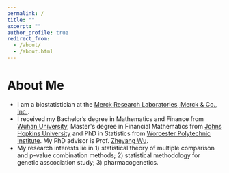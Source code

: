 ```yaml
---
permalink: /
title: ""
excerpt: ""
author_profile: true
redirect_from: 
  - /about/
  - /about.html
---
```


# About Me
* I am a biostatistician at the [Merck Research Laboratories, Merck & Co., Inc.](http://www.merck.com/research/mrl-labs.html). 
* I received my Bachelor’s degree in Mathematics and Finance from [Wuhan University](http://en.whu.edu.cn/), Master's degree in Financial Mathematics from [Johns Hopkins University](http://www.jhu.edu/) and PhD in Statistics from [Worcester Polytechnic Institute](http://www.wpi.edu/). My PhD advisor is Prof. [Zheyang Wu](http://users.wpi.edu/~zheyangwu/).
* My research interests lie in 1) statistical theory of multiple comparison and p-value combination methods; 2) statistical methodology for genetic asscociation study; 3) pharmacogenetics.


